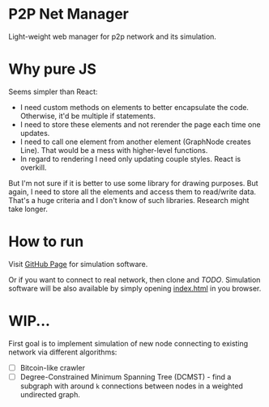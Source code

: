 # P2P Net Manager

Light-weight web manager for p2p network and its simulation.

# Why pure JS

Seems simpler than React:
- I need custom methods on elements to better encapsulate the code.
Otherwise, it'd be multiple if statements.
- I need to store these elements and not rerender the page each time one updates.
- I need to call one element from another element (GraphNode creates Line).
That would be a mess with higher-level functions.
- In regard to rendering I need only updating couple styles. React is overkill.

But I'm not sure if it is better to use some library for drawing purposes. But
again, I need to store all the elements and access them to read/write data.
That's a huge criteria and I don't know of such libraries. Research might take
longer.

# How to run

Visit [GitHub Page](https://spekalsg3.github.io/p2p-net-manager/index.html)
for simulation software.

Or if you want to connect to real network, then clone and *TODO*. Simulation
software will be also available by simply opening [index.html](./index.html)
in you browser.

# WIP...

First goal is to implement simulation of new node connecting to existing network
via different algorithms:
- [ ] Bitcoin-like crawler
- [ ] Degree-Constrained Minimum Spanning Tree (DCMST) - find a subgraph with
around `k` connections between nodes in a weighted undirected graph.
